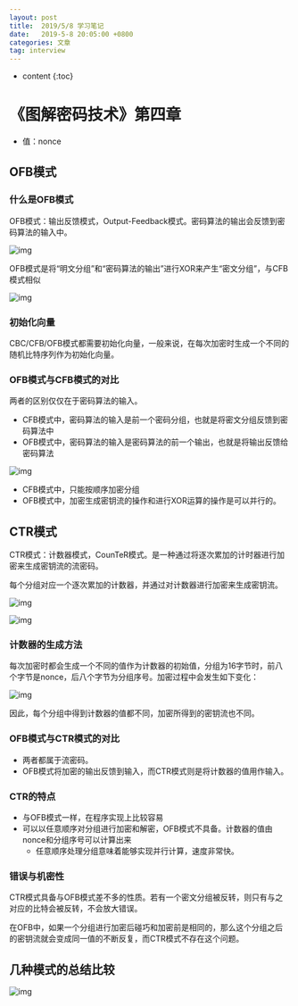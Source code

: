```yaml
---
layout: post
title:  2019/5/8 学习笔记
date:   2019-5-8 20:05:00 +0800
categories: 文章
tag: interview
---
```


* content
{:toc}
# 《图解密码技术》第四章

- 值：nonce

## OFB模式

### 什么是OFB模式

OFB模式：输出反馈模式，Output-Feedback模式。密码算法的输出会反馈到密码算法的输入中。

![img](https://wx4.sinaimg.cn/mw690/0066mMjily1g2ub9939mnj30fl08eta2.jpg)

OFB模式是将“明文分组”和“密码算法的输出”进行XOR来产生“密文分组”，与CFB模式相似

![img](https://wx2.sinaimg.cn/mw690/0066mMjily1g2ub98wk9dj30g308hmyr.jpg)

### 初始化向量

CBC/CFB/OFB模式都需要初始化向量，一般来说，在每次加密时生成一个不同的随机比特序列作为初始化向量。

### OFB模式与CFB模式的对比

两者的区别仅仅在于密码算法的输入。

- CFB模式中，密码算法的输入是前一个密码分组，也就是将密文分组反馈到密码算法中
- OFB模式中，密码算法的输入是密码算法的前一个输出，也就是将输出反馈给密码算法

![img](https://wx3.sinaimg.cn/mw690/0066mMjily1g2ubqn7x2yj30fp08g75m.jpg)

- CFB模式中，只能按顺序加密分组
- OFB模式中，加密生成密钥流的操作和进行XOR运算的操作是可以并行的。

## CTR模式

CTR模式：计数器模式，CounTeR模式。是一种通过将逐次累加的计时器进行加密来生成密钥流的流密码。

每个分组对应一个逐次累加的计数器，并通过对计数器进行加密来生成密钥流。

![img](https://wx4.sinaimg.cn/mw690/0066mMjily1g2ub9a7tmsj30e50afwgb.jpg)

![img](https://wx2.sinaimg.cn/mw690/0066mMjily1g2ub9dn2ktj30e20b6q50.jpg)

### 计数器的生成方法

每次加密时都会生成一个不同的值作为计数器的初始值，分组为16字节时，前八个字节是nonce，后八个字节为分组序号。加密过程中会发生如下变化：

![img](https://wx2.sinaimg.cn/mw690/0066mMjily1g2ubc93u4vj30g102s0tc.jpg)

因此，每个分组中得到计数器的值都不同，加密所得到的密钥流也不同。

### OFB模式与CTR模式的对比

- 两者都属于流密码。
- OFB模式将加密的输出反馈到输入，而CTR模式则是将计数器的值用作输入。

### CTR的特点

- 与OFB模式一样，在程序实现上比较容易
- 可以以任意顺序对分组进行加密和解密，OFB模式不具备。计数器的值由nonce和分组序号可以计算出来
  - 任意顺序处理分组意味着能够实现并行计算，速度非常快。

### 错误与机密性

CTR模式具备与OFB模式差不多的性质。若有一个密文分组被反转，则只有与之对应的比特会被反转，不会放大错误。

在OFB中，如果一个分组进行加密后碰巧和加密前是相同的，那么这个分组之后的密钥流就会变成同一值的不断反复，而CTR模式不存在这个问题。

## 几种模式的总结比较

![img](https://wx2.sinaimg.cn/mw690/0066mMjily1g2ub9botnpj30gt0ej0xr.jpg)